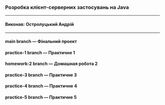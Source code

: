 ### Розробка клієнт-серверних застосувань на Java
---
#### Виконав: Остролуцький Андрій
---
#### main branch — Фінальний проект
#### practice-1 branch — Практичне 1
#### homework-2 branch — Домашная робота 2
#### practice-3 branch — Практичне 3
#### practice-4 branch — Практичне 4
#### practice-5 branch — Практичне 5
